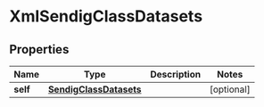 

# XmlSendigClassDatasets


## Properties

Name | Type | Description | Notes
------------ | ------------- | ------------- | -------------
**self** | [**SendigClassDatasets**](SendigClassDatasets.md) |  |  [optional]



